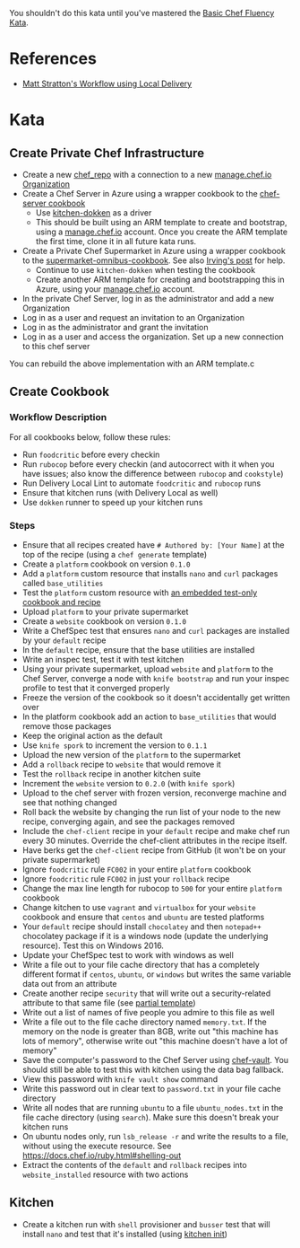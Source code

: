 You shouldn't do this kata until you've mastered the [Basic Chef Fluency Kata](basic-chef-fluency.md).

# References

* [Matt Stratton's Workflow using Local Delivery](https://www.mattstratton.com/post/getting-started-with-chef/)

# Kata

## Create Private Chef Infrastructure

* Create a new [chef_repo](https://docs.chef.io/chef_repo.html) with a connection to a new [manage.chef.io](http://manage.chef.io) [Organization](https://docs.chef.io/server_orgs.html)
* Create a Chef Server in Azure using a wrapper cookbook to the [chef-server cookbook](https://github.com/chef-cookbooks/chef-server)
  * Use [kitchen-dokken](https://github.com/someara/kitchen-dokken) as a driver
  * This should be built using an ARM template to create and bootstrap, using a [manage.chef.io](https://manage.chef.io) account. Once you create the ARM template the first time, clone it in all future kata runs.
* Create a Private Chef Supermarket in Azure using a wrapper cookbook to the [supermarket-omnibus-cookbook](https://github.com/chef-cookbooks/supermarket-omnibus-cookbook). See also [Irving's post](http://irvingpop.github.io/blog/2015/04/07/setting-up-your-private-supermarket-server/) for help.
  * Continue to use `kitchen-dokken` when testing the cookbook
  * Create another ARM template for creating and bootstrapping this in Azure, using your [manage.chef.io](https://manage.chef.io) account.
* In the private Chef Server, log in as the administrator and add a new Organization
* Log in as a user and request an invitation to an Organization
* Log in as the administrator and grant the invitation
* Log in as a user and access the organization. Set up a new connection to this chef server

You can rebuild the above implementation with an ARM template.c

## Create Cookbook

### Workflow Description

For all cookbooks below, follow these rules:

* Run `foodcritic` before every checkin
* Run `rubocop` before every checkin (and autocorrect with it when you have issues; also know the difference between `rubocop` and `cookstyle`)
* Run Delivery Local Lint to automate `foodcritic` and `rubocop` runs
* Ensure that kitchen runs (with Delivery Local as well)
* Use `dokken` runner to speed up your kitchen runs

### Steps

* Ensure that all recipes created have `# Authored by: [Your Name]` at the top of the recipe (using a `chef generate` template)
* Create a `platform` cookbook on version `0.1.0`
* Add a `platform` custom resource that installs `nano` and `curl` packages called `base_utilities`
* Test the `platform` custom resource with [an embedded test-only cookbook and recipe](http://stackoverflow.com/questions/26153197/testing-library-chef-cookbooks)
* Upload `platform` to your private supermarket
* Create a `website` cookbook on version `0.1.0`
* Write a ChefSpec test that ensures `nano` and `curl` packages are installed by your `default` recipe
* In the `default` recipe, ensure that the base utilities are installed
* Write an inspec test, test it with test kitchen
* Using your private supermarket, upload `website` and `platform` to the Chef Server, converge a node with `knife bootstrap` and run your inspec profile to test that it converged properly
* Freeze the version of the cookbook so it doesn't accidentally get written over
* In the platform cookbook add an action to `base_utilities` that would remove those packages
* Keep the original action as the default
* Use `knife spork` to increment the version to `0.1.1`
* Upload the new version of the `platform` to the supermarket
* Add a `rollback` recipe to `website` that would remove it
* Test the `rollback` recipe in another kitchen suite
* Increment the `website` version to `0.2.0` (with `knife spork`)
* Upload to the chef server with frozen version, reconverge machine and see that nothing changed
* Roll back the website by changing the run list of your node to the new recipe, converging again, and see the packages removed
* Include the `chef-client` recipe in your `default` recipe and make chef run every 30 minutes. Override the chef-client attributes in the recipe itself.
* Have berks get the `chef-client` recipe from GitHub (it won't be on your private supermarket)
* Ignore `foodcritic` rule `FC002` in your entire `platform` cookbook
* Ignore `foodcritic` rule `FC002` in just your `rollback` recipe
* Change the max line length for rubocop to `500` for your entire `platform` cookbook
* Change kitchen to use `vagrant` and `virtualbox` for your `website` cookbook and ensure that `centos` and `ubuntu` are tested platforms
* Your `default` recipe should install `chocolatey` and then `notepad++` chocolatey package if it is a windows node (update the underlying resource). Test this on Windows 2016.
* Update your ChefSpec test to work with windows as well
* Write a file out to your file cache directory that has a completely different format if `centos`, `ubuntu`, or `windows` but writes the same variable data out from an attribute
* Create another recipe `security` that will write out a security-related attribute to that same file (see [partial template](https://docs.chef.io/resource_template.html#partial-templates))
* Write out a list of names of five people you admire to this file as well
* Write a file out to the file cache directory named `memory.txt`. If the memory on the node is greater than 8GB, write out "this machine has lots of memory", otherwise write out "this machine doesn't have a lot of memory"
* Save the computer's password to the Chef Server using [chef-vault](https://docs.chef.io/chef_vault.html). You should still be able to test this with kitchen using the data bag fallback.
* View this password with `knife vault show` command
* Write this password out in clear text to `password.txt` in your file cache directory
* Write all nodes that are running `ubuntu` to a file `ubuntu_nodes.txt` in the file cache directory (using `search`). Make sure this doesn't break your kitchen runs
* On ubuntu nodes only, run `lsb_release -r` and write the results to a file, without using the execute resource. See https://docs.chef.io/ruby.html#shelling-out
* Extract the contents of the `default` and `rollback` recipes into `website_installed` resource with two actions

## Kitchen

* Create a kitchen run with `shell` provisioner and `busser` test that will install `nano` and test that it's installed (using [kitchen init](https://docs.chef.io/ctl_kitchen.html#kitchen-init))

